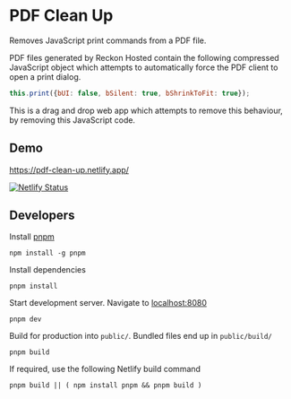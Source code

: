 # PDF Clean Up

Removes JavaScript print commands from a PDF file.

PDF files generated by Reckon Hosted contain the following compressed JavaScript object which attempts to automatically force the PDF client to open a print dialog.

```js
this.print({bUI: false, bSilent: true, bShrinkToFit: true});
```

This is a drag and drop web app which attempts to remove this behaviour, by removing this JavaScript code.

## Demo

<https://pdf-clean-up.netlify.app/>

[![Netlify Status](https://api.netlify.com/api/v1/badges/534690ab-706e-404d-ae36-4837a28de857/deploy-status)](https://app.netlify.com/sites/pdf-clean-up/deploys)

## Developers

Install [pnpm](https://pnpm.io/)

    npm install -g pnpm

Install dependencies

    pnpm install

Start development server. Navigate to [localhost:8080](http://localhost:8080)

    pnpm dev

Build for production into `public/`. Bundled files end up in `public/build/`

    pnpm build

If required, use the following Netlify build command

    pnpm build || ( npm install pnpm && pnpm build )
